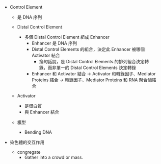 - Control Element

  - 是 DNA 序列
  - Distal Control Element
    - 多個 Distal Control Element 組成 Enhancer
      - Enhancer 是 DNA 序列
      - Distal Control Elements 的組合，決定此 Enhancer 被哪個 Activator 結合
        - 換句話說，是 Distal Control Elements 的排列組合決定轉錄，而非單一的 Distal Control Elements 決定轉錄
      - Enhancer 和 Activator 結合 → Activator 和轉錄因子、Mediator Proteins 結合 → 轉錄因子、Mediator Proteins 和 RNA 聚合酶結合

  - Activator
    - 是蛋白質
    - 與 Enhancer 結合
  - 模型
    - Bending DNA

- 染色體的交互作用

  - congregate
    - Gather into a crowd or mass.